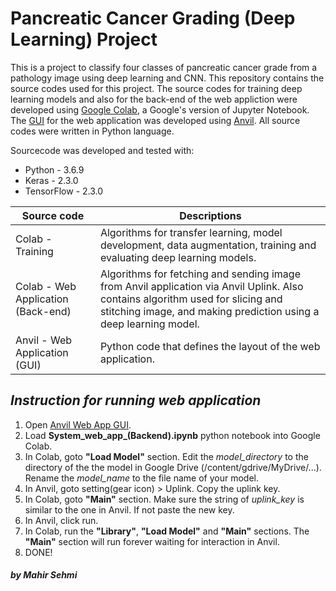 # Pancreatic Cancer Grading (Deep Learning) Project


This is a project to classify four classes of pancreatic cancer grade from a pathology image using deep learning and CNN. This repository contains the source codes used for this project. The source codes for training deep learning models and also for the back-end of the web appliction were developed using [Google Colab], a Google's version of Jupyter Notebook. The [GUI] for the web application was developed using [Anvil]. All source codes were written in Python language.

Sourcecode was developed and tested with: 
- Python - 3.6.9
- Keras - 2.3.0
- TensorFlow - 2.3.0

| Source code | Descriptions|
| ------ | ------ |
| Colab - Training | Algorithms for transfer learning, model development, data augmentation, training and evaluating deep learning models.|
| Colab - Web Application (Back-end) | Algorithms for fetching and sending image from Anvil application via Anvil Uplink. Also contains algorithm used for slicing and stitching image, and making prediction using a deep learning model.  |
| Anvil - Web Application (GUI)| Python code that defines the layout of the web application. |




## _Instruction for running web application_
1. Open [Anvil Web App GUI].
2. Load **System_web_app_(Backend).ipynb** python notebook into Google Colab.
3. In Colab, goto __"Load Model"__ section. Edit the _model_directory_ to the directory of the the model in Google Drive (/content/gdrive/MyDrive/...). Rename the _model_name_ to the file name of your model.
4. In Anvil, goto setting(gear icon) > Uplink. Copy the uplink key.
5. In Colab, goto __"Main"__ section. Make sure the string of _uplink_key_ is similar to the one in Anvil. If not paste the new key.
6. In Anvil, click run.
7. In Colab, run the __"Library"__, __"Load Model"__ and __"Main"__ sections. The __"Main"__ section will run forever waiting for interaction in Anvil.
8. DONE!

[Anvil]: https://anvil.works/build#clone:FBM5VHPXV3N7HNS4=RS2U5JK5G5K7UCQUGXPI46PD
[GUI]: https://anvil.works/build#clone:FBM5VHPXV3N7HNS4=RS2U5JK5G5K7UCQUGXPI46PD
[Anvil Web App GUI]: https://anvil.works/build#clone:FBM5VHPXV3N7HNS4=RS2U5JK5G5K7UCQUGXPI46PD
[Google Colab]: https://colab.research.google.com/

##### _by Mahir Sehmi_
